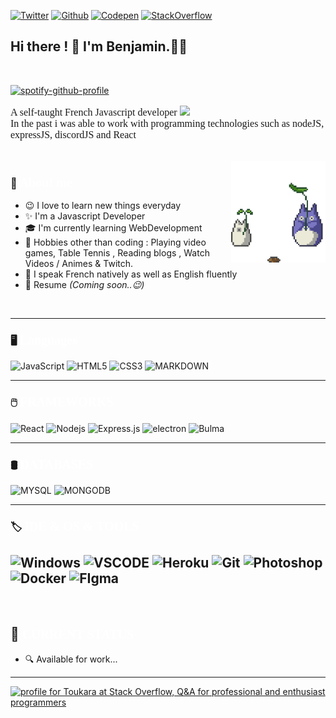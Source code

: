 [![Twitter](https://img.shields.io/badge/Twitter-black?style=flat-square&logo=Twitter&logoColor=white)](https://twitter.com/Benjamincms_)
[![Github](https://img.shields.io/badge/-github-black?style=flat-square&logo=github&logoColor=white)](https://github.com/Toukara)
[![Codepen](https://img.shields.io/badge/Codepen-black?style=flat-square&logo=Codepen&logoColor=white)](https://codepen.io/toukara)
[![StackOverflow](https://img.shields.io/badge/StackOverflow-black?style=flat-square&logo=StackOverflow&logoColor=white)](https://stackoverflow.com/users/17195804/toukara)

 ## Hi there ! 👋 **I'm Benjamin.👨‍💻** 

<br>

[![spotify-github-profile](https://spotify-github-profile.vercel.app/api/view?uid=11147479483&cover_image=true&theme=natemoo-re&bar_color=53b14f&bar_color_cover=false)](https://spotify-github-profile.vercel.app/api/view?uid=11147479483&redirect=true)

<p style="font-family: 'Ubuntu'; font-size: 16px;">
A self-taught French Javascript developer <img align="" width="18px" src="https://cdn.jsdelivr.net/npm/simple-icons@3.13.0/icons/javascript.svg"/>
<br>
In the past i was able to work with programming technologies such as nodeJS, expressJS, discordJS and React
</p>

<br>

<img align="right" width="30%" alt="GIF" src="./images/growUpGif.gif"/>

### 👋 <span style="color:#fff; font-family: 'Bebas Neue'; font-size: 20px;">About me</span>

- 😉&nbsp;I love to learn new things everyday
- ✨&nbsp;I'm a Javascript Developer
- 🎓&nbsp;I'm currently learning WebDevelopment
- 🧿&nbsp;Hobbies other than coding : Playing video games, Table Tennis , Reading blogs , Watch Videos / Animes & Twitch.
- 📣&nbsp;I speak French natively as well as English fluently
- 📃&nbsp;Resume _(Coming soon..😉)_ 

<br>

---

### 🖥️ <span style="color:#fff; font-family: 'Bebas Neue'; font-size: 20px;"> Languages 
 ![JavaScript](https://img.shields.io/badge/-JavaScript-black?style=flat-square&logo=javascript) ![HTML5](https://img.shields.io/badge/-HTML5-black?style=flat-square&logo=html5&logoColor=white) ![CSS3](https://img.shields.io/badge/-CSS3-black?style=flat-square&logo=css3) ![MARKDOWN](https://img.shields.io/badge/-MARKDOWN-black?style=flat-square&logo=MARKDOWN)

---
### 🖱️ <span style="color:#fff; font-family: 'Bebas Neue'; font-size: 20px;"> FRAMEWORKS 
![React](https://img.shields.io/badge/-React-black?style=flat-square&logo=react)
![Nodejs](https://img.shields.io/badge/-Nodejs-black?style=flat-square&logo=Node.js)
![Express.js](https://img.shields.io/badge/-Express-black?style=flat-square&logo=express)
![electron](https://img.shields.io/badge/-Electron-black?style=flat-square&logo=electron)
![Bulma](https://img.shields.io/badge/-Bulma-black?style=flat-square&logo=bulma)

---

### 🛢️ <span style="color:#fff; font-family: 'Bebas Neue'; font-size: 20px;"> DATABASES 
![MYSQL](https://img.shields.io/badge/-MYSQL-black?style=flat-square&logo=MYSQL)
![MONGODB](https://img.shields.io/badge/-MongoDB-black?style=flat-square&logo=mongodb)


---

### 🏷️ <span style="color:#fff; font-family: 'Bebas Neue'; font-size: 20px;"> IDE & OS & TOOLS
![Windows](https://img.shields.io/badge/-Windows-black?style=flat-square&logo=windows) 
![VSCODE](https://img.shields.io/badge/-VSCode-black?style=flat-square&logo=Visual-studio-code)
![Heroku](https://img.shields.io/badge/-Heroku-black?style=flat-square&logo=heroku)
![Git](https://img.shields.io/badge/-Git-black?style=flat-square&logo=git)
![Photoshop](https://img.shields.io/badge/-Photoshop-black?style=flat-square&logo=Adobe-Photoshop)
![Docker](https://img.shields.io/badge/-Docker-black?style=flat-square&logo=Docker)
![FIgma](https://img.shields.io/badge/-Figma-black?style=flat-square&logo=Figma)
---

<br>


## 💼 <span style="color:#fff; font-family: 'Bebas Neue'; font-size: 20px;">CURRENT STATUS</span>
- 🔍&nbsp;Available for work...

---
 
<a href="https://stackoverflow.com/users/17195804/toukara"><img src="https://stackoverflow.com/users/flair/17195804.png" width="208" height="58" alt="profile for Toukara at Stack Overflow, Q&amp;A for professional and enthusiast programmers" title="profile for Toukara at Stack Overflow, Q&amp;A for professional and enthusiast programmers"></a>

